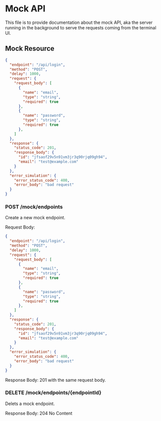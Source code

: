 # Mock API
This file is to provide documentation about the mock API, aka the server running in the background to serve the requests coming from the terminal UI.

## Mock Resource
[//]: <> (Continue...)
```json
{
  "endpoint": "/api/login",
  "method": "POST",
  "delay": 1000,
  "request": {
    "request_body": [
      {
        "name": "email",
        "type": "string",
        "required": true
      },
      {
        "name": "password",
        "type": "string",
        "required": true
      },
    ]
  },
  "response": {
    "status_code": 201,
    "response_body": {
      "id": "jfsaof29v5n91vm3jr3q90rjq09gh94",
      "email": "test@example.com"
    }
  },
  "error_simulation": {
    "error_status_code": 400,
    "error_body": "bad request"
  }
}
```

### POST /mock/endpoints
Create a new mock endpoint.

Request Body:
```json
{
  "endpoint": "/api/login",
  "method": "POST",
  "delay": 1000,
  "request": {
    "request_body": [
      {
        "name": "email",
        "type": "string",
        "required": true
      },
      {
        "name": "password",
        "type": "string",
        "required": true
      },
    ]
  },
  "response": {
    "status_code": 201,
    "response_body": {
      "id": "jfsaof29v5n91vm3jr3q90rjq09gh94",
      "email": "test@example.com"
    }
  },
  "error_simulation": {
    "error_status_code": 400,
    "error_body": "bad request"
  }
}
```

Response Body: 201 with the same request body.

### DELETE /mock/endpoints/{endpointId}
Delets a mock endpoint.

Response Body: 204 No Content

